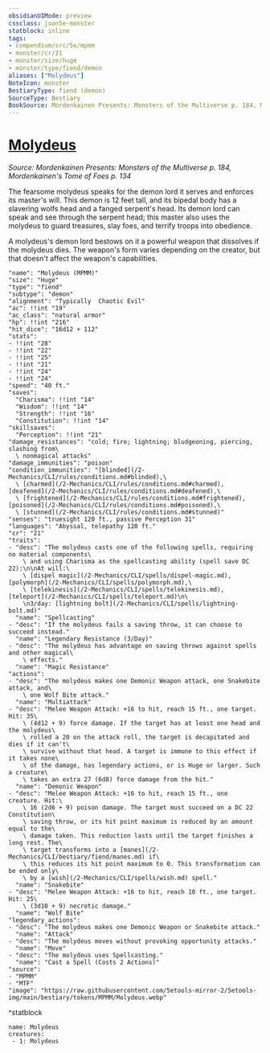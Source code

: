 ```yaml
---
obsidianUIMode: preview
cssclass: json5e-monster
statblock: inline
tags:
- compendium/src/5e/mpmm
- monster/cr/21
- monster/size/huge
- monster/type/fiend/demon
aliases: ["Molydeus"]
NoteIcon: monster
BestiaryType: fiend (demon)
SourceType: Bestiary
BookSource: Mordenkainen Presents: Monsters of the Multiverse p. 184, Mordenkainen's Tome of Foes p. 134
---
```

# [Molydeus](2-Mechanics\CLI\bestiary\fiend/molydeus-mpmm.md)
*Source: Mordenkainen Presents: Monsters of the Multiverse p. 184, Mordenkainen's Tome of Foes p. 134*  

The fearsome molydeus speaks for the demon lord it serves and enforces its master's will. This demon is 12 feet tall, and its bipedal body has a slavering wolfs head and a fanged serpent's head. Its demon lord can speak and see through the serpent head; this master also uses the molydeus to guard treasures, slay foes, and terrify troops into obedience.

A molydeus's demon lord bestows on it a powerful weapon that dissolves if the molydeus dies. The weapon's form varies depending on the creator, but that doesn't affect the weapon's capabilities.

```statblock
"name": "Molydeus (MPMM)"
"size": "Huge"
"type": "fiend"
"subtype": "demon"
"alignment": "Typically  Chaotic Evil"
"ac": !!int "19"
"ac_class": "natural armor"
"hp": !!int "216"
"hit_dice": "16d12 + 112"
"stats":
- !!int "28"
- !!int "22"
- !!int "25"
- !!int "21"
- !!int "24"
- !!int "24"
"speed": "40 ft."
"saves":
  "Charisma": !!int "14"
  "Wisdom": !!int "14"
  "Strength": !!int "16"
  "Constitution": !!int "14"
"skillsaves":
  "Perception": !!int "21"
"damage_resistances": "cold; fire; lightning; bludgeoning, piercing, slashing from\
  \ nonmagical attacks"
"damage_immunities": "poison"
"condition_immunities": "[blinded](/2-Mechanics/CLI/rules/conditions.md#blinded),\
  \ [charmed](/2-Mechanics/CLI/rules/conditions.md#charmed), [deafened](/2-Mechanics/CLI/rules/conditions.md#deafened),\
  \ [frightened](/2-Mechanics/CLI/rules/conditions.md#frightened), [poisoned](/2-Mechanics/CLI/rules/conditions.md#poisoned),\
  \ [stunned](/2-Mechanics/CLI/rules/conditions.md#stunned)"
"senses": "truesight 120 ft., passive Perception 31"
"languages": "Abyssal, telepathy 120 ft."
"cr": "21"
"traits":
- "desc": "The molydeus casts one of the following spells, requiring no material components\
    \ and using Charisma as the spellcasting ability (spell save DC 22):\n\nAt will:\
    \ [dispel magic](/2-Mechanics/CLI/spells/dispel-magic.md), [polymorph](/2-Mechanics/CLI/spells/polymorph.md),\
    \ [telekinesis](/2-Mechanics/CLI/spells/telekinesis.md), [teleport](/2-Mechanics/CLI/spells/teleport.md)\n\
    \n3/day: [lightning bolt](/2-Mechanics/CLI/spells/lightning-bolt.md)"
  "name": "Spellcasting"
- "desc": "If the molydeus fails a saving throw, it can choose to succeed instead."
  "name": "Legendary Resistance (3/Day)"
- "desc": "The molydeus has advantage on saving throws against spells and other magical\
    \ effects."
  "name": "Magic Resistance"
"actions":
- "desc": "The molydeus makes one Demonic Weapon attack, one Snakebite attack, and\
    \ one Wolf Bite attack."
  "name": "Multiattack"
- "desc": "Melee Weapon Attack: +16 to hit, reach 15 ft., one target. Hit: 35\
    \ (4d12 + 9) force damage. If the target has at least one head and the molydeus\
    \ rolled a 20 on the attack roll, the target is decapitated and dies if it can't\
    \ survive without that head. A target is immune to this effect if it takes none\
    \ of the damage, has legendary actions, or is Huge or larger. Such a creature\
    \ takes an extra 27 (6d8) force damage from the hit."
  "name": "Demonic Weapon"
- "desc": "Melee Weapon Attack: +16 to hit, reach 15 ft., one creature. Hit:\
    \ 16 (2d6 + 9) poison damage. The target must succeed on a DC 22 Constitution\
    \ saving throw, or its hit point maximum is reduced by an amount equal to the\
    \ damage taken. This reduction lasts until the target finishes a long rest. The\
    \ target transforms into a [manes](/2-Mechanics/CLI/bestiary/fiend/manes.md) if\
    \ this reduces its hit point maximum to 0. This transformation can be ended only\
    \ by a [wish](/2-Mechanics/CLI/spells/wish.md) spell."
  "name": "Snakebite"
- "desc": "Melee Weapon Attack: +16 to hit, reach 10 ft., one target. Hit: 25\
    \ (3d10 + 9) necrotic damage."
  "name": "Wolf Bite"
"legendary_actions":
- "desc": "The molydeus makes one Demonic Weapon or Snakebite attack."
  "name": "Attack"
- "desc": "The molydeus moves without provoking opportunity attacks."
  "name": "Move"
- "desc": "The molydeus uses Spellcasting."
  "name": "Cast a Spell (Costs 2 Actions)"
"source":
- "MPMM"
- "MTF"
"image": "https://raw.githubusercontent.com/5etools-mirror-2/5etools-img/main/bestiary/tokens/MPMM/Molydeus.webp"
```
^statblock

```encounter-table
name: Molydeus
creatures:
 - 1: Molydeus
```